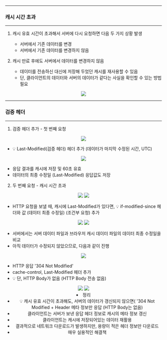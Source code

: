 -----
### 캐시 시간 초과
-----
1. 캐시 유효 시간이 초과해서 서버에 다시 요청하면 다음 두 가지 상황 발생
   - 서버에서 기존 데이터를 변경
   - 서버에서 기존 데이터를 변경하지 않음

 2. 캐시 만료 후에도 서버에서 데이터를 변경하지 않음
    - 데이터를 전송하신 대신에 저장해 두었던 캐시를 재사용할 수 있음
    - 단, 클라이언트의 데이터와 서버의 데이터가 같다는 사실을 확인할 수 있는 방법 필요

<div align="center">
<img src="https://github.com/sooyounghan/HTTP/assets/34672301/dd922a93-a871-44c3-b917-f29654a9fc3b">
</div>

-----
### 검증 헤더
-----
1. 검증 헤더 추가 - 첫 번째 요청
<div align="center">
<img src="https://github.com/sooyounghan/HTTP/assets/34672301/3a5a1358-0a09-445e-b464-63db73cf39f8">
</div>

  - 💡 Last-Modified(검증 헤더) 헤더 추가 (데이터가 마지막 수정된 시간, UTC)

<div align="center">
<img src="https://github.com/sooyounghan/HTTP/assets/34672301/1e4af0d0-2ef5-41cc-9ad8-673ea522d7ce">
</div>

  - 응답 결과를 캐시에 저장 및 60초 유효
  - 데이터의 최종 수정일 (Last-Modified) 응답값도 저장

2. 두 번째 요청 - 캐시 시간 초과
<div align="center">
<img src="https://github.com/sooyounghan/HTTP/assets/34672301/a86290e9-607c-412b-9379-d80dd6970924">
<img src="https://github.com/sooyounghan/HTTP/assets/34672301/e70b0f8c-7e38-4a0d-9aa2-2b123cd3b5c0">
</div>

  - HTTP 요청을 보낼 때, 캐시에 Last-Modified가 있다면, 💡 if-modified-since 헤더와 값 (데이터 최종 수정일) (조건부 요청) 추가

<div align="center">
<img src="https://github.com/sooyounghan/HTTP/assets/34672301/4f270167-1994-4a83-b9e5-c884e6767629">
<img src="https://github.com/sooyounghan/HTTP/assets/34672301/da2d1a5b-27d6-408e-b29a-e8c20548ee83">
</div>

  - 서버에서는 서버 데이터 파일과 브라우저 캐시 데이터 파일의 데이터 최종 수정일을 비교
  - 아직 데이터가 수정되지 않았으므로, 다음과 같이 진행

<div align="center">
<img src="https://github.com/sooyounghan/HTTP/assets/34672301/5a71e4e7-e83a-447c-82ee-22e350f81ad6">
</div>

  - HTTP 응답 '304 Not Modified'
  - cache-control, Last-Modified 헤더 추가
  - 💡 단, HTTP Body가 없음 (HTTP Body 전송 없음)

<div align="center">
<img src="https://github.com/sooyounghan/HTTP/assets/34672301/eef67a75-40e8-4dc2-a1c6-17ce02e80b26">
<img src="https://github.com/sooyounghan/HTTP/assets/34672301/48a926ae-24c4-4cd7-b310-9327e78e8739>
</div>

  - '304 Modified' 응답값을 받았으므로 응답 결과를 재사용, 헤더 데이터 갱신
  - 이 캐시 데이터를 사용

3. 정리
   - 💡 캐시 유효 시간이 초과해도, 서버의 데이터가 갱신되지 않으면( '304 Not Modified + Header 메타 정보만 응답 (HTTP Body는 없음)
   - 클라이언트는 서버가 보낸 응답 헤더 정보로 캐시의 메타 정보 갱신
   - 클라이언트는 캐시에 저장되어있는 데이터 재활용
   - 결과적으로 네트워크 다운로드가 발생하지만, 용량이 적은 헤더 정보만 다운로드
   - 매우 실용적인 해결책
